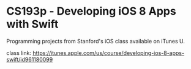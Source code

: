 # CS193p - Developing iOS 8 Apps with Swift

Programming projects from Stanford's iOS class available on iTunes U.

class link: https://itunes.apple.com/us/course/developing-ios-8-apps-swift/id961180099
